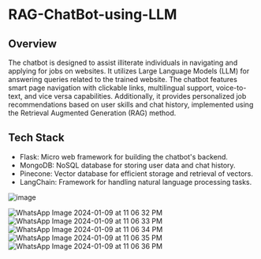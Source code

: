 # RAG-ChatBot-using-LLM

## Overview

The chatbot is designed to assist illiterate individuals in navigating and applying for jobs on websites. It utilizes Large Language Models (LLM) for answering queries related to the trained website. The chatbot features smart page navigation with clickable links, multilingual support, voice-to-text, and vice versa capabilities. Additionally, it provides personalized job recommendations based on user skills and chat history, implemented using the Retrieval Augmented Generation (RAG) method.

## Tech Stack

- Flask: Micro web framework for building the chatbot's backend.
- MongoDB: NoSQL database for storing user data and chat history.
- Pinecone: Vector database for efficient storage and retrieval of vectors.
- LangChain: Framework for handling natural language processing tasks.

![image](https://github.com/sarankumar007/RAG-ChatBot-using-LLM/assets/93342856/647a1b04-ddc6-45a0-a619-e22f298e51fc)

![WhatsApp Image 2024-01-09 at 11 06 32 PM](https://github.com/sarankumar007/RAG-ChatBot-using-LLM/assets/93342856/06d6b9f6-b48a-4046-9c6f-1acb7fc682e3)
![WhatsApp Image 2024-01-09 at 11 06 33 PM](https://github.com/sarankumar007/RAG-ChatBot-using-LLM/assets/93342856/7f5eb4c8-dfd1-4825-8447-28e9c44f2bbd)
![WhatsApp Image 2024-01-09 at 11 06 34 PM](https://github.com/sarankumar007/RAG-ChatBot-using-LLM/assets/93342856/84e7930e-2abc-41c4-8564-f9289b66ecf7)
![WhatsApp Image 2024-01-09 at 11 06 35 PM](https://github.com/sarankumar007/RAG-ChatBot-using-LLM/assets/93342856/874e2612-6282-4e6f-8586-865e96f81093)
![WhatsApp Image 2024-01-09 at 11 06 36 PM](https://github.com/sarankumar007/RAG-ChatBot-using-LLM/assets/93342856/a94a749f-81c7-4571-b64c-81c2ea73a22b)
